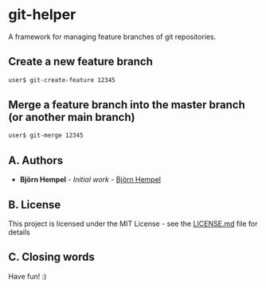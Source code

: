 # git-helper

A framework for managing feature branches of git repositories.

## Create a new feature branch

```bash
user$ git-create-feature 12345
```

## Merge a feature branch into the master branch (or another main branch)

```bash
user$ git-merge 12345
```

## A. Authors

* **Björn Hempel** - *Initial work* - [Björn Hempel](https://github.com/bjoern-hempel)

## B. License

This project is licensed under the MIT License - see the [LICENSE.md](LICENSE.md) file for details

## C. Closing words

Have fun! :)
